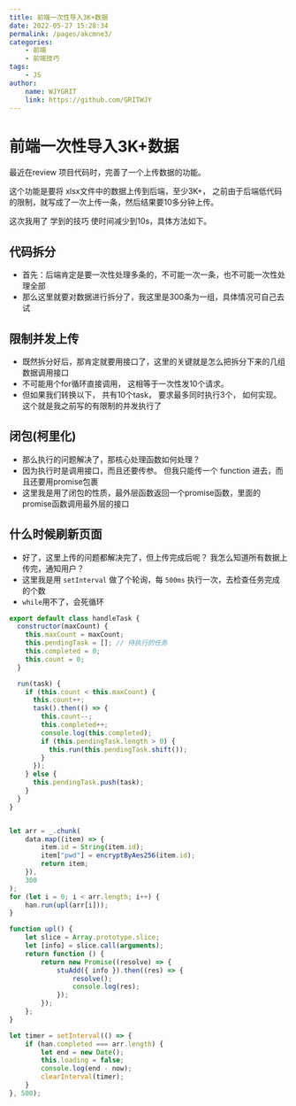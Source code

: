 ```yaml
---
title: 前端一次性导入3K+数据
date: 2022-05-27 15:28:34
permalink: /pages/akcmne3/
categories:
    - 前端
    - 前端技巧
tags:
    - JS
author:
    name: WJYGRIT
    link: https://github.com/GRITWJY
---
```


# 前端一次性导入3K+数据

最近在review 项目代码时，完善了一个上传数据的功能。

这个功能是要将 xlsx文件中的数据上传到后端，至少3K+， 之前由于后端低代码的限制，就写成了一次上传一条，然后结果要10多分钟上传。

这次我用了 学到的技巧 使时间减少到10s，具体方法如下。

## 代码拆分
- 首先：后端肯定是要一次性处理多条的，不可能一次一条，也不可能一次性处理全部
- 那么这里就要对数据进行拆分了，我这里是300条为一组，具体情况可自己去试

## 限制并发上传
- 既然拆分好后，那肯定就要用接口了，这里的关键就是怎么把拆分下来的几组数据调用接口
- 不可能用个for循环直接调用， 这相等于一次性发10个请求。
- 但如果我们转换以下， 共有10个task， 要求最多同时执行3个， 如何实现。 这个就是我之前写的有限制的并发执行了

## 闭包(柯里化)
- 那么执行的问题解决了，那核心处理函数如何处理？
- 因为执行时是调用接口，而且还要传参。 但我只能传一个 function 进去，而且还要用promise包裹
- 这里我是用了闭包的性质，最外层函数返回一个promise函数，里面的promise函数调用最外层的接口

## 什么时候刷新页面
- 好了，这里上传的问题都解决完了，但上传完成后呢？ 我怎么知道所有数据上传完，通知用户？
- 这里我是用 `setInterval` 做了个轮询，每  `500ms` 执行一次，去检查任务完成的个数
- `while`用不了，会死循环

```javascript
export default class handleTask {
  constructor(maxCount) {
    this.maxCount = maxCount;
    this.pendingTask = []; // 待执行的任务
    this.completed = 0;
    this.count = 0;
  }

  run(task) {
    if (this.count < this.maxCount) {
      this.count++;
      task().then(() => {
        this.count--;
        this.completed++;
        console.log(this.completed);
        if (this.pendingTask.length > 0) {
          this.run(this.pendingTask.shift());
        }
      });
    } else {
      this.pendingTask.push(task);
    }
  }
}


let arr = _.chunk(
    data.map((item) => {
        item.id = String(item.id);
        item["pwd"] = encryptByAes256(item.id);
        return item;
    }),
    300
);
for (let i = 0; i < arr.length; i++) {
    han.run(upl(arr[i]));
}

function upl() {
    let slice = Array.prototype.slice;
    let [info] = slice.call(arguments);
    return function () {
        return new Promise((resolve) => {
            stuAdd({ info }).then((res) => {
                resolve();
                console.log(res);
            });
        });
    };
}

let timer = setInterval(() => {
    if (han.completed === arr.length) {
        let end = new Date();
        this.loading = false;
        console.log(end - now);
        clearInterval(timer);
    }
}, 500);

```




